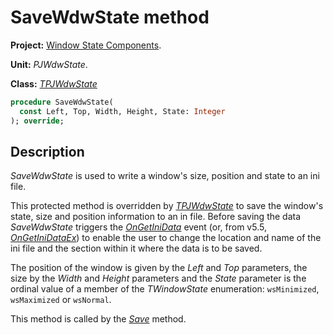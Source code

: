 # SaveWdwState method

**Project:** [Window State Components](../API.md).

**Unit:** _PJWdwState_.

**Class:** _[TPJWdwState](./TPJWdwState.md)_

```pascal
procedure SaveWdwState(
  const Left, Top, Width, Height, State: Integer
); override;
```

## Description

_SaveWdwState_ is used to write a window's size, position and state to an ini file.

This protected method is overridden by _[TPJWdwState](./TPJWdwState.md)_ to save the window's state, size and position information to an in file. Before saving the data _SaveWdwState_ triggers the _[OnGetIniData](./TPJWdwState-OnGetIniData.md)_ event (or, from v5.5, _[OnGetIniDataEx](./TPJWdwState-OnGetIniDataEx.md)_) to enable the user to change the location and name of the ini file and the section within it where the data is to be saved.

The position of the window is given by the _Left_ and _Top_ parameters, the size by the _Width_ and _Height_ parameters and the _State_ parameter is the ordinal value of a member of the _TWindowState_ enumeration: `wsMinimized`, `wsMaximized` or `wsNormal`.

This method is called by the _[Save](./TPJWdwState-Save.md)_ method.
